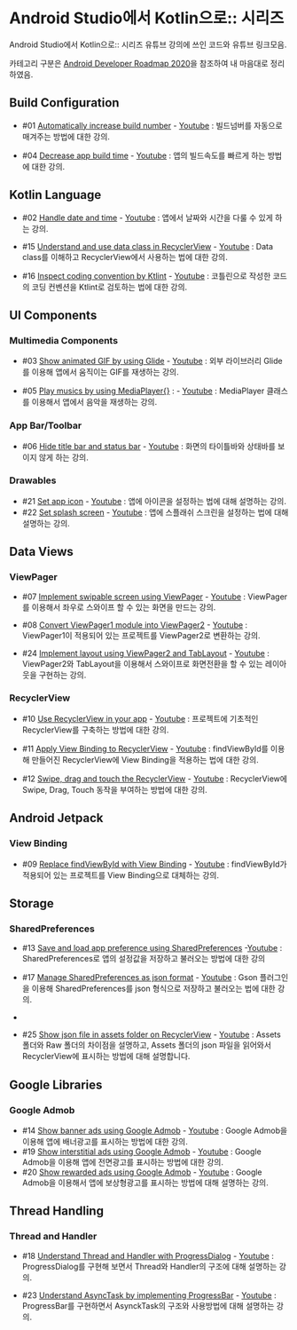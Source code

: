 # Android Studio에서 Kotlin으로:: 시리즈

Android Studio에서 Kotlin으로:: 시리즈 유튜브 강의에 쓰인 코드와 유튜브 링크모음. 

카테고리 구분은 [Android Developer Roadmap 2020](https://github.com/mobile-roadmap/android-developer-roadmap)을 참조하여 내 마음대로 정리하였음.

## Build Configuration
- #01 [Automatically increase build number](AutoBuildNum/) - [Youtube](https://youtu.be/Tz0I-g-Gd5M) : 빌드넘버를 자동으로 매겨주는 방법에 대한 강의.

- #04 [Decrease app build time](QuickBuild/) - [Youtube](https://youtu.be/EYZho7q47GQ) : 앱의 빌드속도를 빠르게 하는 방법에 대한 강의. 

## Kotlin Language
- #02 [Handle date and time](DateAndTime/) - [Youtube](https://youtu.be/ZIoDaYWjzFE) : 앱에서 날짜와 시간을 다룰 수 있게 하는 강의.

- #15 [Understand and use data class in RecyclerView](DataClassRecyclerView/) - [Youtube](https://youtu.be/opPmxtI4rLQ) : Data class를 이해하고 RecyclerView에서 사용하는 법에 대한 강의.

- #16 [Inspect coding convention by Ktlint](Usektlint/) - [Youtube](https://youtu.be/jUQk5zirTyM) : 코틀린으로 작성한 코드의 코딩 컨벤션을 Ktlint로 검토하는 법에 대한 강의.


## UI Components
### Multimedia Components
- #03 [Show animated GIF by using Glide](ShowAniGIF/) - [Youtube](https://youtu.be/-S3m2H5X1qY) : 외부 라이브러리 Glide를 이용해 앱에서 움직이는 GIF를 재생하는 강의.

- #05 [Play musics by using MediaPlayer{}](MusicPlay/) : - [Youtube](https://youtu.be/od2b32_uuAc) : MediaPlayer 클래스를 이용해서 앱에서 음악을 재생하는 강의.

### App Bar/Toolbar
- #06 [Hide title bar and status bar](NoTitleBar/) - [Youtube](https://youtu.be/Vm8RWNjYyD8) : 화면의 타이틀바와 상태바를 보이지 않게 하는 강의.

### Drawables
- #21 [Set app icon](AppIcon/) - [Youtube](https://youtu.be/3oCtbayLH3E) : 앱에 아이콘을 설정하는 법에 대해 설명하는 강의.
- #22 [Set splash screen](SplashScreen/) - [Youtube](https://youtu.be/e7U3Coe9G3Q) : 앱에 스플래쉬 스크린을 설정하는 법에 대해 설명하는 강의.

## Data Views
### ViewPager
- #07 [Implement swipable screen using ViewPager](ViewPagerSwipe/) - [Youtube](https://youtu.be/XoZXRnfudzc) : ViewPager를 이용해서 좌우로 스와이프 할 수 있는 화면을 만드는 강의.

- #08 [Convert ViewPager1 module into ViewPager2](ConvertViewPager2/) - [Youtube](https://youtu.be/3YE9bGaqVuk) : ViewPager1이 적용되어 있는 프로젝트를 ViewPager2로 변환하는 강의.
- #24 [Implement layout using ViewPager2 and TabLayout](Viewpager2Tablayout/) - [Youtube](https://youtu.be/3o98y7h9dfE) : ViewPager2와 TabLayout을 이용해서 스와이프로 화면전환을 할 수 있는 레이아웃을 구현하는 강의.

### RecyclerView
- #10 [Use RecyclerView in your app](ImplementRecyclerView/) - [Youtube](https://youtu.be/z43SZfUa3-A) : 프로젝트에 기초적인 RecyclerView를 구축하는 방법에 대한 강의.

- #11 [Apply View Binding to RecyclerView](ViewBindingRecyclerView/) - [Youtube](https://youtu.be/cN1UVAeP63c) : findViewById를 이용해 만들어진 RecyclerView에 View Binding을 적용하는 법에 대한 강의.

- #12 [Swipe, drag and touch the RecyclerView](RecyclerViewTouches/) - [Youtube](https://youtu.be/IaIuKbEyGnY) : RecyclerView에 Swipe, Drag, Touch 동작을 부여하는 방법에 대한 강의.

## Android Jetpack
### View Binding
- #09 [Replace findViewById with View Binding](ApplyViewBinding/) - [Youtube](https://youtu.be/1xJmh2QhYTU) : findViewById가 적용되어 있는 프로젝트를 View Binding으로 대체하는 강의.

## Storage
### SharedPreferences
- #13 [Save and load app preference using SharedPreferences](SharedPreferencesBasic/) -[Youtube](https://youtu.be/4rYMfpbpwPA) : SharedPreferences로 앱의 설정값을 저장하고 불러오는 방법에 대한 강의

- #17 [Manage SharedPreferences as json format](GsonSharedPreferences/) - [Youtube](https://youtu.be/wkOa_-NGhd4) : Gson 플러그인을 이용해 SharedPreferences를 json 형식으로 저장하고 불러오는 법에 대한 강의.
- 
- #25 [Show json file in assets folder on RecyclerView](RecyclerViewAssets/) - [Youtube](https://youtu.be/QmxJS82mnjM) : Assets 폴더와 Raw 폴더의 차이점을 설명하고, Assets 폴더의 json 파일을 읽어와서 RecyclerView에 표시하는 방법에 대해 설명합니다.

## Google Libraries
### Google Admob
- #14 [Show banner ads using Google Admob](GAdmobBanner/) - [Youtube](https://youtu.be/DsN3OimwIIA) : Google Admob을 이용해 앱에 배너광고를 표시하는 방법에 대한 강의.
- #19 [Show interstitial ads using Google Admob](GAdmobInterstitial/) - [Youtube](https://youtu.be/1sBRlX02rak) : Google Admob을 이용해 앱에 전면광고를 표시하는 방법에 대한 강의.
- #20 [Show rewarded ads using Google Admob](GAdmobRewarded/) - [Youtube](https://youtu.be/OSN_2R3brcs) : Google Admob을 이용해서 앱에 보상형광고를 표시하는 방법에 대해 설명하는 강의.

## Thread Handling
### Thread and Handler
- #18 [Understand Thread and Handler with ProgressDialog](ProgressDialogThread/) - [Youtube](https://youtu.be/fPiL4IsmXgc) : ProgressDialog를 구현해 보면서 Thread와 Handler의 구조에 대해 설명하는 강의.

- #23 [Understand AsyncTask by implementing ProgressBar](ProgressBarAsyncTask/) - [Youtube](https://youtu.be/mqVcJvtW9TQ) : ProgressBar를 구현하면서 AsynckTask의 구조와 사용방법에 대해 설명하는 강의.

